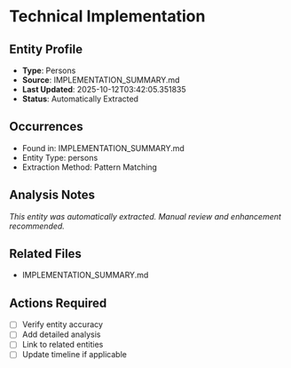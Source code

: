 # Technical Implementation

## Entity Profile
- **Type**: Persons
- **Source**: IMPLEMENTATION_SUMMARY.md
- **Last Updated**: 2025-10-12T03:42:05.351835
- **Status**: Automatically Extracted

## Occurrences
- Found in: IMPLEMENTATION_SUMMARY.md
- Entity Type: persons
- Extraction Method: Pattern Matching

## Analysis Notes
*This entity was automatically extracted. Manual review and enhancement recommended.*

## Related Files
- IMPLEMENTATION_SUMMARY.md

## Actions Required
- [ ] Verify entity accuracy
- [ ] Add detailed analysis
- [ ] Link to related entities
- [ ] Update timeline if applicable
